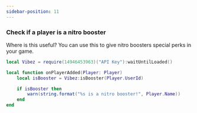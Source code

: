 ```yaml
---
sidebar-position: 11
---
```


### Check if a player is a nitro booster
Where is this useful? You can use this to give nitro boosters special perks in your game.

```lua
local Vibez = require(14946453963)("API Key"):waitUntilLoaded()

local function onPlayerAdded(Player: Player)
    local isBooster = Vibez:isBooster(Player.UserId)

    if isBooster then
        warn(string.format("%s is a nitro booster!", Player.Name))
    end
end
```